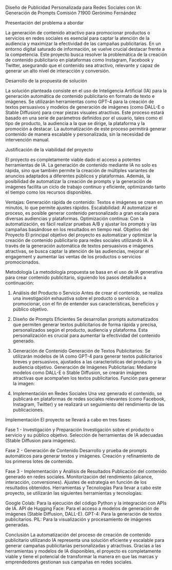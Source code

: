 Diseño de Publicidad Personalizada para Redes Sociales con IA: Generación de Prompts
Comisión 71900
Gerónimo Fernández

Presentación del problema a abordar

La generación de contenido atractivo para promocionar productos o servicios en redes sociales es esencial para captar la atención de la audiencia y maximizar la efectividad de las campañas publicitarias. En un entorno digital saturado de información, se vuelve crucial destacar frente a la competencia. Este proyecto busca resolver la problemática de la creación de contenido publicitario en plataformas como Instagram, Facebook y Twitter, asegurando que el contenido sea atractivo, relevante y capaz de generar un alto nivel de interacción y conversión.

Desarrollo de la propuesta de solución

La solución planteada consiste en el uso de Inteligencia Artificial (IA) para la generación automática de contenido publicitario en formato de texto e imágenes. Se utilizarán herramientas como GPT-4 para la creación de textos persuasivos y modelos de generación de imágenes (como DALL-E o Stable Diffusion) para crear piezas visuales atractivas. Este proceso estará basado en una serie de parámetros definidos por el usuario, tales como el tipo de producto, la audiencia a la que se dirige, la plataforma y la promoción a destacar. La automatización de este proceso permitirá generar contenido de manera escalable y personalizada, sin la necesidad de intervención manual.

Justificación de la viabilidad del proyecto

El proyecto es completamente viable dado el acceso a potentes herramientas de IA. La generación de contenido mediante IA no solo es rápida, sino que también permite la creación de múltiples variantes de anuncios adaptados a diferentes públicos y plataformas. Además, la posibilidad de automatizar la creación de prompts y la generación de imágenes facilita un ciclo de trabajo continuo y eficiente, optimizando tanto el tiempo como los recursos disponibles.

Ventajas:
Generación rápida de contenido: Textos e imágenes se crean en minutos, lo que permite ajustes rápidos.
Escalabilidad: Al automatizar el proceso, es posible generar contenido personalizado a gran escala para diversas audiencias y plataformas.
Optimización continua: Con la automatización, es fácil realizar pruebas A/B y ajustar los prompts y las campañas basándose en los resultados en tiempo real.
Objetivo del Proyecto
El principal objetivo del proyecto es automatizar y optimizar la creación de contenido publicitario para redes sociales utilizando IA. A través de la generación automática de textos persuasivos e imágenes atractivas, se busca captar la atención de las audiencias, mejorar el engagement y aumentar las ventas de los productos o servicios promocionados.

Metodología
La metodología propuesta se basa en el uso de IA generativa para crear contenido publicitario, siguiendo los pasos detallados a continuación:

1. Análisis del Producto o Servicio
Antes de crear el contenido, se realiza una investigación exhaustiva sobre el producto o servicio a promocionar, con el fin de entender sus características, beneficios y público objetivo.

2. Diseño de Prompts Eficientes
Se desarrollan prompts automatizados que permiten generar textos publicitarios de forma rápida y precisa, personalizados según el producto, audiencia y plataforma. Esta personalización es crucial para aumentar la efectividad del contenido generado.

3. Generación de Contenido
Generación de Textos Publicitarios: Se utilizarán modelos de IA como GPT-4 para generar textos publicitarios breves y persuasivos, ajustados a las características del producto y la audiencia objetivo.
Generación de Imágenes Publicitarias: Mediante modelos como DALL-E o Stable Diffusion, se crearán imágenes atractivas que acompañen los textos publicitarios.
Función para generar la imagen:

4. Implementación en Redes Sociales
Una vez generado el contenido, se publicará en plataformas de redes sociales relevantes (como Facebook, Instagram, Twitter) y se realizará un seguimiento del rendimiento de las publicaciones.

Implementación
El proyecto se llevará a cabo en tres fases:

Fase 1 - Investigación y Preparación
Investigación sobre el producto o servicio y su público objetivo.
Selección de herramientas de IA adecuadas (Stable Diffusion para imágenes).

Fase 2 - Generación de Contenido
Desarrollo y prueba de prompts automáticos para generar textos y imágenes.
Creación y refinamiento de los primeros lotes de contenido.

Fase 3 - Implementación y Análisis de Resultados
Publicación del contenido generado en redes sociales.
Monitorización del rendimiento (alcance, interacción, conversiones).
Ajustes de estrategia en función de los resultados obtenidos.
Herramientas y Tecnologías
Para llevar a cabo este proyecto, se utilizarán las siguientes herramientas y tecnologías:

Google Colab: Para la ejecución del código Python y la integración con APIs de IA.
API de Hugging Face: Para el acceso a modelos de generación de imágenes (Stable Diffusion, DALL-E).
GPT-4: Para la generación de textos publicitarios.
PIL: Para la visualización y procesamiento de imágenes generadas.

Conclusión
La automatización del proceso de creación de contenido publicitario utilizando IA representa una solución eficiente y escalable para generar campañas publicitarias personalizadas y atractivas. Gracias a las herramientas y modelos de IA disponibles, el proyecto es completamente viable y tiene el potencial de transformar la manera en que las marcas y emprendedores gestionan sus campañas en redes sociales.
